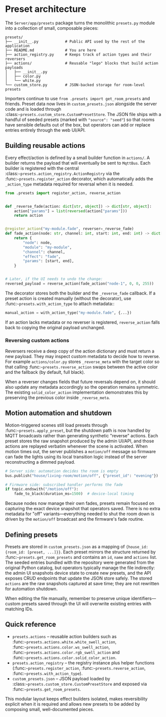 # Preset architecture

The ``Server/app/presets`` package turns the monolithic ``presets.py`` module
into a collection of small, composable pieces:

```
presets/
├── __init__.py            # Public API used by the rest of the application
├── README.md              # You are here
├── action_registry.py     # Keeps track of action types and their reversers
├── actions/               # Reusable "lego" blocks that build action payloads
│   ├── __init__.py
│   ├── color.py
│   └── white.py
└── custom_store.py        # JSON-backed storage for room-level presets
```

Importers continue to use ``from .presets import get_room_presets`` and friends.
Preset data now lives in ``custom_presets.json`` alongside the server code and
is loaded through :class:`~presets.custom_store.CustomPresetStore`.  The JSON
file ships with a handful of seeded presets (marked with ``"source": "seed"``)
so that rooms have sensible defaults out of the box, but operators can add or
replace entries entirely through the web UI/API.

## Building reusable actions

Every effect/action is defined by a small builder function in ``actions/``. A
builder returns the payload that will eventually be sent to ``MqttBus``. Each
builder is registered with the central :class:`~presets.action_registry.ActionRegistry`
via the :func:`~presets.register_action` decorator, which automatically adds the
``_action_type`` metadata required for reversal when it is needed.

```python
from .presets import register_action, reverse_action


def _reverse_fade(action: dict[str, object]) -> dict[str, object]:
    action["params"] = list(reversed(action["params"]))
    return action


@register_action("my-module.fade", reverser=_reverse_fade)
def fade_action(node: str, channel: int, start: int, end: int) -> dict[str, object]:
    return {
        "node": node,
        "module": "my-module",
        "channel": channel,
        "effect": "fade",
        "params": [start, end],
    }


# Later, if the UI needs to undo the change:
reversed_payload = reverse_action(fade_action("node-1", 0, 0, 255))
```

The decorator stores both the builder and the ``_reverse_fade`` callback. If a
preset action is created manually (without the decorator), use
:func:`~presets.with_action_type` to attach metadata::

```python
manual_action = with_action_type("my-module.fade", {...})
```

If an action lacks metadata or no reverser is registered, ``reverse_action``
falls back to copying the original payload unchanged.

### Reversing custom actions

Reversers receive a deep copy of the action dictionary and must return a new
payload. They may inspect custom metadata to decide how to reverse. For example
``actions/color.py`` stores ``_reverse_meta`` with the target color so that
calling :func:`~presets.reverse_action` swaps between the active color and the
fallback (by default, full black).

When a reverser changes fields that future reversals depend on, it should also
update any metadata accordingly so the operation remains symmetric. The existing
``solid_color_action`` implementation demonstrates this by preserving the
previous color inside ``_reverse_meta``.

## Motion automation and shutdown

Motion-triggered scenes still load presets through :func:`~presets.apply_preset`,
but the shutdown path is now handled by MQTT broadcasts rather than generating
synthetic "reverse" actions. Each preset stores the raw snapshot produced by the
admin UI/API, and those actions are replayed verbatim whenever the scene is
activated. When motion times out, the server publishes a ``motion/off`` message
so firmware can fade the lights using its local transition logic instead of the
server reconstructing a dimmed payload.

```python
# Server side: automation decides the room is empty
bus.publish("house/living-room/motion/off", {"preset_id": "evening"})

# Firmware side: subscribed handler performs the fade
if topic.endswith("/motion/off"):
    fade_to_black(duration_ms=1500)  # device-local timing
```

Because nodes now manage their own fades, presets remain focused on capturing
the exact device snapshot that operators saved. There is no extra metadata for
"off" variants—everything needed to shut the room down is driven by the
``motion/off`` broadcast and the firmware's fade routine.

## Defining presets

Presets are stored in ``custom_presets.json`` as a mapping of
``{house_id: {room_id: [preset, ...]}}``.  Each preset mirrors the structure
returned by :func:`~presets.get_room_presets` and contains an ``id``, ``name``
and ``actions`` list.  The seeded entries bundled with the repository were
generated from the original Python catalog, but operators typically manage the
file indirectly: the admin UI snapshots device state to create new presets, and
the API exposes CRUD endpoints that update the JSON store safely. The stored
``actions`` are the raw snapshots captured at save time; they are not rewritten
for automation shutdown.

When editing the file manually, remember to preserve unique identifiers—custom
presets saved through the UI will overwrite existing entries with matching IDs.

## Quick reference

* ``presets.actions`` – reusable action builders such as
  :func:`~presets.actions.white.white_swell_action`,
  :func:`~presets.actions.color.ws_swell_action`,
  :func:`~presets.actions.color.rgb_swell_action` and
  :func:`~presets.actions.color.solid_color_action`.
* ``presets.action_registry`` – the registry instance plus helper functions
  (:func:`~presets.register_action`, :func:`~presets.reverse_action`,
  :func:`~presets.with_action_type`).
* ``custom_presets.json`` – JSON payload loaded by
  :class:`~presets.custom_store.CustomPresetStore` and exposed via
  :func:`~presets.get_room_presets`.

This modular layout keeps effect builders isolated, makes reversibility explicit
when it is required and allows new presets to be added by composing small,
well-documented pieces.
